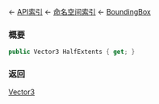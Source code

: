 ← [API索引](Api-Index) ← [命名空间索引](Namespace-Index) ← [BoundingBox](VRageMath.BoundingBox)

### 概要

```csharp
public Vector3 HalfExtents { get; }
```



### 返回

[Vector3](VRageMath.Vector3)

